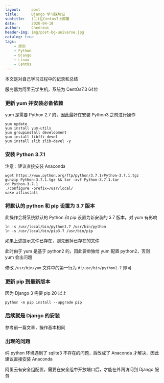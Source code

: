 ```yaml
---
layout:     post
title:      Django 学习踩坑记
subtitle:   (二)在Centos7上部署
date:       2020-04-18
author:     Cheereus
header-img: img/post-bg-universe.jpg
catalog: true
tags:
    - 原创
    - Python
    - Django
    - Linux
    - CentOs
---
```


本文是对自己学习过程中的记录和总结

服务器为阿里云学生机，系统为 CentOs7.3 64位

### 更新 yum 并安装必备依赖

yum 是需要 Python 2.7 的，因此最好在安装 Python3 之前进行操作

```shell
yum update
yum install yum-utils
yum groupinstall development
yum install libffi-devel
yum install zlib zlib-devel -y
```

### 安装 Python 3.7.1

注意：建议直接安装 Anaconda

```shell
wget https://www.python.org/ftp/python/3.7.1/Python-3.7.1.tgz
gunzip Python-3.7.1.tgz && tar -xvf Python-3.7.1.tar
cd Python-3.7.1
./configure -prefix=/usr/local/
make altinstall
```

### 将默认的 python 和 pip 设置为 3.7 版本

此操作会将系统默认的 Python 和 pip 设置为新安装的 3.7 版本，对 yum 有影响

```shell
ln -s /usr/local/bin/python3.7 /usr/bin/python
ln -s /usr/local/bin/pip3.7 /usr/bin/pip
```

如果上述提示文件已存在，则先删掉已存在的文件

此时由于 yum 是基于 python2 的，因此要单独给 yum 配置 python2，否则 yum 会出问题

修改 `/usr/bin/yum` 文件中的第一行为 `#!/usr/bin/python2.7` 即可

### 更新 pip 到最新版本

因为 Django 3 需要 pip 20 以上

```shell
python -m pip install --upgrade pip
```

### 后续就是 Django 的安装

参考前一篇文章，操作基本相同

### 出现的问题

纯 python 环境遇到了 sqlite3 不存在的问题，后改成了 Anaconda 才解决，因此建议直接安装 Anaconda

阿里云有安全组配置，需要在安全组中开放端口后，才能在外网访问到 Django 服务
